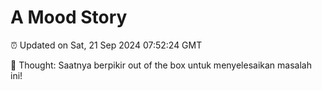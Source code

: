 # A Mood Story

⏰ Updated on Sat, 21 Sep 2024 07:52:24 GMT

💭 Thought: Saatnya berpikir out of the box untuk menyelesaikan masalah ini!

